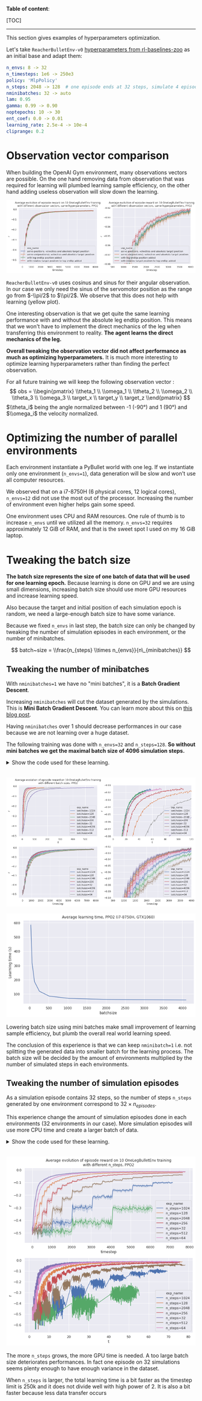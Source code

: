**Table of content**:

[TOC]

* * *

This section gives examples of hyperparameters optimization.

Let's take `ReacherBulletEnv-v0` [hyperparameters from rl-baselines-zoo](https://github.com/araffin/rl-baselines-zoo/blob/master/hyperparams/ppo2.yml#L229) as an initial base and adapt them:

```yaml
n_envs: 8 -> 32
n_timesteps: 1e6 -> 250e3
policy: 'MlpPolicy'
n_steps: 2048 -> 128  # one episode ends at 32 steps, simulate 4 episodes per environment
nminibatches: 32 -> auto
lam: 0.95
gamma: 0.99 -> 0.90
noptepochs: 10 -> 30
ent_coef: 0.0 -> 0.01
learning_rate: 2.5e-4 -> 10e-4
cliprange: 0.2
```

# Observation vector comparison

When building the OpenAI Gym environment, many observations vectors are possible.
On the one hand removing data from observation that was required for learning will plumbed learning sample efficiency,
on the other hand adding useless observation will slow down the learning.

![png](img/training_one_leg_3_1.png)

`ReacherBulletEnv-v0` uses cosinus and sinus for their angular observation.
In our case we only need the sinus of the servomotor position as the range go from $-\\pi/2$ to $\\pi/2$.
We observe that this does not help with learning (yellow plot).

One interesting observation is that we get quite the same learning performance with and without the absolute leg endtip position.
This means that we won't have to implement the direct mechanics of the leg when transferring this environment to reality.
**The agent learns the direct mechanics of the leg.**

**Overall tweaking the observation vector did not affect performance as much as optimizing hyperparameters.**
It is much more interesting to optimize learning hyperparameters rather than finding the perfect observation.

For all future training we will keep the following observation vector :
$$
obs = \\begin{pmatrix}
\\theta_1 \\ \\omega_1 \\ \\theta_2 \\ \\omega_2 \\ \\theta_3 \\ \\omega_3 \\ target_x \\ target_y \\ target_z \\end{pmatrix}
$$
$\\theta_i$ being the angle normalized between -1 (-90°) and 1 (90°) and $\\omega_i$ the velocity normalized.

# Optimizing the number of parallel environments

Each environment instantiate a PyBullet world with one leg.
If we instantiate only one environment (`n_envs=1`), data generation will be slow and won't use all computer resources.

We observed that on a i7-8750H (6 physical cores, 12 logical cores), `n_envs=12` did not use the most out of the processor.
Increasing the number of environment even higher helps gain some speed.

One environment uses CPU and RAM resources. One rule of thumb is to increase `n_envs` until we utilized all the memory.
`n_envs=32` requires approximately 12 GiB of RAM, and that is the sweet spot I used on my 16 GiB laptop.

# Tweaking the batch size

**The batch size represents the size of one batch of data that will be used for one learning epoch.**
Because learning is done on GPU and we are using small dimensions, increasing batch size should use more GPU resources and increase learning speed.

Also because the target and initial position of each simulation epoch is random, we need a large-enough batch size to have some variance.

Because we fixed `n_envs` in last step, the batch size can only be changed by tweaking the number of simulation episodes in each environment, or the number of minibatches.

$$
batch~size = \\frac{n_{steps} \\times n_{envs}}{n\_{minibatches}}
$$

## Tweaking the number of minibatches

With `nminibatches=1` we have no "mini batches", it is a **Batch Gradient Descent**.

Increasing `nminibatches` will cut the dataset generated by the simulations. This is **Mini Batch Gradient Descent**.
You can learn more about this on [this blog post](https://towardsdatascience.com/batch-mini-batch-stochastic-gradient-descent-7a62ecba642a).

Having `nminibatches` over 1 should decrease performances in our case because we are not learning over a huge dataset.

The following training was done with `n_envs=32` and `n_steps=128`. **So without mini batches we get the maximal batch size of 4096 simulation steps.**

<details>
   <summary>
    Show the code used for these learning.
   </summary>

```python
from gym_kraby.train import train

for batch_size in [32, 64, 128, 256, 512, 1024, 2048, 4096]:
    n_envs = 32  # opti
    n_steps = 128  # 4 simulation episodes per simulation

    if n_steps * n_envs < batch_size:
        nminibatches = 1  # limit batch_size to 32*128=4096
    else:
        nminibatches = int(n_steps * n_envs / batch_size)

    print("[+] Train hyperparam_batch_size_" + str(batch_size))
    train(
        exp_name="hyperparam_batch_size_" + str(batch_size),
        env_name="gym_kraby:OneLegBulletEnv-v0",
        n_envs=n_envs,
        gamma=0.90,  # Discount factor
        n_steps=n_steps,  # batchsize = n_steps * n_envs
        ent_coef=0.01,  # Entropy coefficient for the loss calculation
        learning_rate=10e-4,
        lam=0.95,  # Factor for trade-off of bias vs variance for Generalized Advantage Estimator
        nminibatches=nminibatches,  # Number of training minibatches per update.
        noptepochs=30,  # Number of epoch when optimizing the surrogate
        cliprange=0.2,  # Clipping parameter, this clipping depends on the reward scaling
    )
```

</details><br/>

![png](img/training_one_leg_8_1.png)

![png](img/training_one_leg_9_1.png)

Lowering batch size using mini batches make small improvement of learning sample efficiency, but plumb the overall real world learning speed.

The conclusion of this experience is that we can keep `nminibatch=1` i.e. not splitting the generated data into smaller batch for the learning process. The batch size will be decided by the amount of environments multiplied by the number of simulated steps in each environments.

## Tweaking the number of simulation episodes

As a simulation episode contains 32 steps, so the number of steps `n_steps` generated by one environment correspond to $32 \times n_{episodes}$.

This experience change the amount of simulation episodes done in each environments (32 environments in our case). More simulation episodes will use more CPU time and create a larger batch of data.

<details>
   <summary>
    Show the code used for these learning.
   </summary>

```python
from gym_kraby.train import train

for n_steps in [32, 64, 128, 256, 512, 1024, 2048]:
    n_envs = 32  # opti
    nminibatches = 1  # opti

    print("[+] Train hyperparam_n_steps_" + str(n_steps))
    train(
        exp_name="hyperparam_n_steps_" + str(n_steps),
        env_name="gym_kraby:OneLegBulletEnv-v0",
        n_envs=n_envs,
        gamma=0.90,  # Discount factor
        n_steps=n_steps,  # batchsize = n_steps * n_envs
        ent_coef=0.01,  # Entropy coefficient for the loss calculation
        learning_rate=10e-4,
        lam=0.95,  # Factor for trade-off of bias vs variance for Generalized Advantage Estimator
        nminibatches=nminibatches,  # Number of training minibatches per update.
        noptepochs=30,  # Number of epoch when optimizing the surrogate
        cliprange=0.2,  # Clipping parameter, this clipping depends on the reward scaling
    )
```

</details><br/>

![png](img/training_one_leg_18_1.png)

The more `n_steps` grows, the more GPU time is needed. A too large batch size deteriorates performances. In fact one episode on 32 simulations seems plenty enough to have enough variance in the dataset.

When `n_steps` is larger, the total learning time is a bit faster as the timestep limit is 250k and it does not divide well with high power of 2. It is also a bit faster because less data transfer occurs
